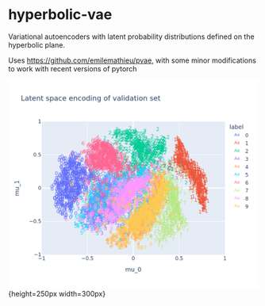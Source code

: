 # hyperbolic-vae

Variational autoencoders with latent probability distributions defined on the hyperbolic plane.

Uses https://github.com/emilemathieu/pvae, with some minor modifications to work with recent versions of pytorch

![Embeddings of MNIST digits](figures/latent_space_poincare_2d_mnist.png){height=250px width=300px}
